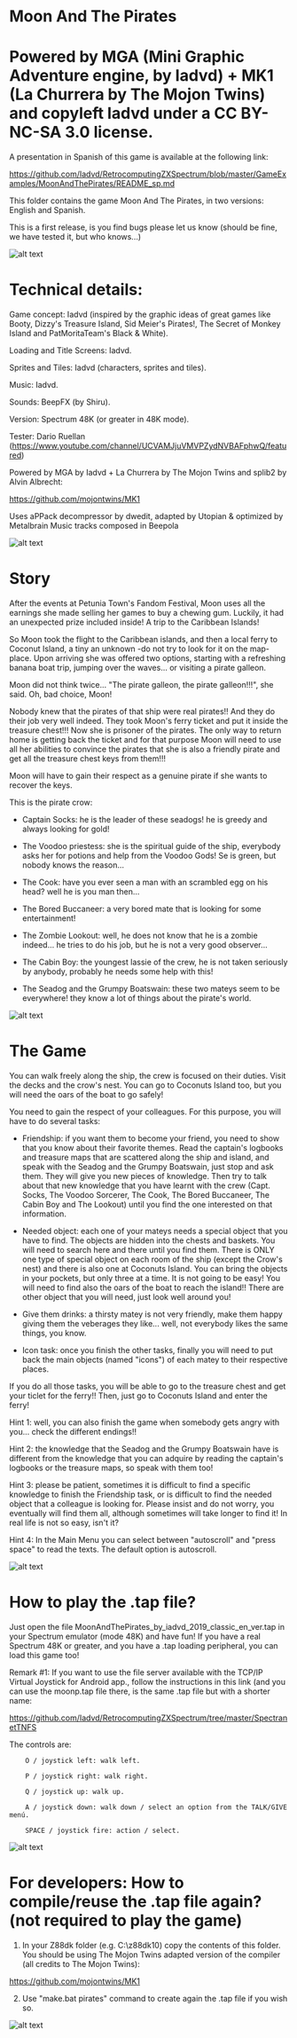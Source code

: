 # Moon And The Pirates

# Powered by MGA (Mini Graphic Adventure engine, by Iadvd) + MK1 (La Churrera by The Mojon Twins) and copyleft Iadvd under a CC BY-NC-SA 3.0 license.

A presentation in Spanish of this game is available at the following link:

https://github.com/Iadvd/RetrocomputingZXSpectrum/blob/master/GameExamples/MoonAndThePirates/README_sp.md

This folder contains the game Moon And The Pirates, in two versions: English and Spanish.

This is a first release, is you find bugs please let us know (should be fine, we have tested it, but who knows...)

![alt text](https://github.com/Iadvd/RetrocomputingZXSpectrum/blob/master/GameExamples/MoonAndThePirates/MATP1.png)

# Technical details:

Game concept: Iadvd (inspired by the graphic ideas of great games like Booty, Dizzy's Treasure Island, Sid Meier's Pirates!, The Secret of Monkey Island and PatMoritaTeam's Black & White).

Loading and Title Screens: Iadvd.

Sprites and Tiles: Iadvd (characters, sprites and tiles).

Music: Iadvd.

Sounds: BeepFX (by Shiru).

Version: Spectrum 48K (or greater in 48K mode).

Tester: Dario Ruellan (https://www.youtube.com/channel/UCVAMJjuVMVPZydNVBAFphwQ/featured)

Powered by MGA by Iadvd + La Churrera by The Mojon Twins and splib2 by Alvin Albrecht:

https://github.com/mojontwins/MK1

Uses aPPack decompressor by dwedit, adapted by Utopian & optimized by Metalbrain
Music tracks composed in Beepola

![alt text](https://github.com/Iadvd/RetrocomputingZXSpectrum/blob/master/GameExamples/MoonAndThePirates/MATP2.png)

# Story

After the events at Petunia Town's Fandom Festival, Moon uses all the earnings she made selling her games to buy a chewing gum. Luckily, it had an unexpected prize included inside! A trip to the Caribbean Islands! 

So Moon took the flight to the Caribbean islands, and then a local ferry to Coconut Island, a tiny an unknown -do not try to look for it on the map- place. Upon arriving she was offered two options, starting with a refreshing banana boat trip, jumping over the waves... or visiting a pirate galleon.

Moon did not think twice... "The pirate galleon, the pirate galleon!!!", she said. Oh, bad choice, Moon!

Nobody knew that the pirates of that ship were real pirates!! And they do their job very well indeed. They took Moon's ferry ticket and put it inside the treasure chest!!! Now she is prisoner of the pirates. The only way to return home is getting back the ticket and for that purpose Moon will need to use all her abilities to convince the pirates that she is also a friendly pirate and get all the treasure chest keys from them!!!

Moon will have to gain their respect as a genuine pirate if she wants to recover the keys. 

This is the pirate crow:

- Captain Socks: he is the leader of these seadogs! he is greedy and always looking for gold!

- The Voodoo priestess: she is the spiritual guide of the ship, everybody asks her for potions and help from the Voodoo Gods! Se is green, but nobody knows the reason...

- The Cook: have you ever seen a man with an scrambled egg on his head? well he is you man then...

- The Bored Buccaneer: a very bored mate that is looking for some entertainment!

- The Zombie Lookout: well, he does not know that he is a zombie indeed... he tries to do his job, but he is not a very good observer...

- The Cabin Boy: the youngest lassie of the crew, he is not taken seriously by anybody, probably he needs some help with this! 

- The Seadog and the Grumpy Boatswain: these two mateys seem to be everywhere! they know a lot of things about the pirate's world.

![alt text](https://github.com/Iadvd/RetrocomputingZXSpectrum/blob/master/GameExamples/MoonAndThePirates/MATP3.png)

# The Game

You can walk freely along the ship, the crew is focused on their duties. Visit the decks and the crow's nest. You can go to Coconuts Island too, but you will need the oars of the boat to go safely! 
 
You need to gain the respect of your colleagues. For this purpose, you will have to do several tasks:

- Friendship: if you want them to become your friend, you need to show that you know about their favorite themes. Read the captain's logbooks and treasure maps that are scattered along the ship and island, and speak with the Seadog and the Grumpy Boatswain, just stop and ask them. They will give you new pieces of knowledge. Then try to talk about that new knowledge that you have learnt with the crew (Capt. Socks, The Voodoo Sorcerer, The Cook, The Bored Buccaneer, The Cabin Boy and The Lookout) until you find the one interested on that information.

- Needed object: each one of your mateys needs a special object that you have to find. The objects are hidden into the chests and baskets. You will need to search here and there until you find them. There is ONLY one type of special object on each room of the ship (except the Crow's nest) and there is also one at Coconuts Island. You can bring the objects in your pockets, but only three at a time. It is not going to be easy! You will need to find also the oars of the boat to reach the island!! There are other object that you will need, just look well around you!

- Give them drinks: a thirsty matey is not very friendly, make them happy giving them the veberages they like... well, not everybody likes the same things, you know.

- Icon task: once you finish the other tasks, finally you will need to put back the main objects (named "icons") of each matey to their respective places.

If you do all those tasks, you will be able to go to the treasure chest and get your ticlet for the ferry!! Then, just go to Coconuts Island and enter the ferry!

Hint 1: well, you can also finish the game when somebody gets angry with you... check the different endings!!

Hint 2: the knowledge that the Seadog and the Grumpy Boatswain have is different from the knowledge that you can adquire by reading the captain's logbooks or the treasure maps, so speak with them too!

Hint 3: please be patient, sometimes it is difficult to find a specific knowledge to finish the Friendship task, or is difficult to find the needed object that a colleague is looking for. Please insist and do not worry, you eventually will find them all, although sometimes will take longer to find it! In real life is not so easy, isn't it?

Hint 4: In the Main Menu you can select between "autoscroll" and "press space" to read the texts. The default option is autoscroll.

![alt text](https://github.com/Iadvd/RetrocomputingZXSpectrum/blob/master/GameExamples/MoonAndThePirates/MATP4.png)

# How to play the .tap file?

Just open the file MoonAndThePirates_by_iadvd_2019_classic_en_ver.tap in your Spectrum emulator (mode 48K) and have fun! If you have a real Spectrum 48K or greater, and you have a .tap loading peripheral, you can load this game too! 

Remark #1: If you want to use the file server available with the TCP/IP Virtual Joystick for Android app., follow the instructions in this link (and you can use the moonp.tap file there, is the same .tap file but with a shorter name:

https://github.com/Iadvd/RetrocomputingZXSpectrum/tree/master/SpectranetTNFS

The controls are:

      	O / joystick left: walk left.

      	P / joystick right: walk right.

      	Q / joystick up: walk up.

      	A / joystick down: walk down / select an option from the TALK/GIVE menú.

      	SPACE / joystick fire: action / select.
	  
![alt text](https://github.com/Iadvd/RetrocomputingZXSpectrum/blob/master/GameExamples/MoonAndThePirates/MATP5.png)

# For developers: How to compile/reuse the .tap file again? (not required to play the game)

1. In your Z88dk folder (e.g. C:\z88dk10) copy the contents of this folder. You should be using The Mojon Twins adapted version of the compiler (all credits to The Mojon Twins):

https://github.com/mojontwins/MK1

2. Use "make.bat pirates" command to create again the .tap file if you wish so.

![alt text](https://github.com/Iadvd/RetrocomputingZXSpectrum/blob/master/GameExamples/MoonAndThePirates/MATP6.png)
